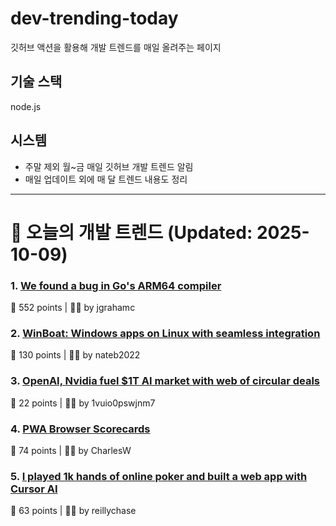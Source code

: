 # dev-trending-today
깃허브 액션을 활용해 개발 트렌드를 매일 올려주는 페이지

## 기술 스택
node.js
## 시스템
- 주말 제외 월~금 매일 깃허브 개발 트렌드 알림
- 매일 업데이트 외에 매 달 트렌드 내용도 정리
---

# 📰 오늘의 개발 트렌드 (Updated: 2025-10-09)

### 1. [We found a bug in Go's ARM64 compiler](https://blog.cloudflare.com/how-we-found-a-bug-in-gos-arm64-compiler/)
💬 552 points | 🧑‍💻 by jgrahamc

### 2. [WinBoat: Windows apps on Linux with seamless integration](https://www.winboat.app/)
💬 130 points | 🧑‍💻 by nateb2022

### 3. [OpenAI, Nvidia fuel $1T AI market with web of circular deals](https://www.bloomberg.com/news/features/2025-10-07/openai-s-nvidia-amd-deals-boost-1-trillion-ai-boom-with-circular-deals)
💬 22 points | 🧑‍💻 by 1vuio0pswjnm7

### 4. [PWA Browser Scorecards](https://pwascore.com/)
💬 74 points | 🧑‍💻 by CharlesW

### 5. [I played 1k hands of online poker and built a web app with Cursor AI](https://blog.rchase.com/i-played-1-000-hands-of-online-poker-and-built-a-web-app-with-cursor-ai/)
💬 63 points | 🧑‍💻 by reillychase

